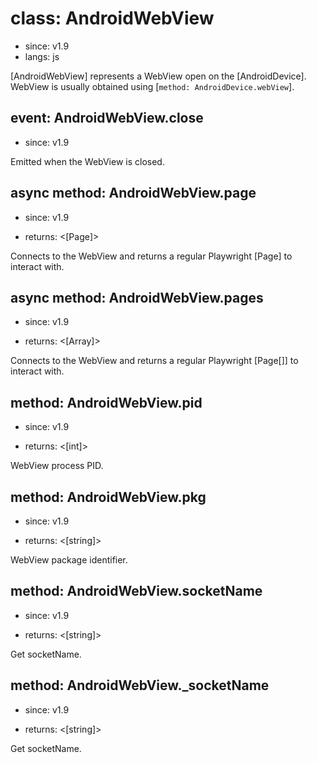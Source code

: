 # class: AndroidWebView
* since: v1.9
* langs: js

[AndroidWebView] represents a WebView open on the [AndroidDevice]. WebView is usually obtained using [`method: AndroidDevice.webView`].

## event: AndroidWebView.close
* since: v1.9

Emitted when the WebView is closed.

## async method: AndroidWebView.page
* since: v1.9
- returns: <[Page]>

Connects to the WebView and returns a regular Playwright [Page] to interact with.

## async method: AndroidWebView.pages
* since: v1.9
- returns: <[Array<Page>]>

Connects to the WebView and returns a regular Playwright [Page[]] to interact with.

## method: AndroidWebView.pid
* since: v1.9
- returns: <[int]>

WebView process PID.

## method: AndroidWebView.pkg
* since: v1.9
- returns: <[string]>

WebView package identifier.

## method: AndroidWebView.socketName
* since: v1.9
- returns: <[string]>

Get socketName.

## method: AndroidWebView._socketName
* since: v1.9
- returns: <[string]>

Get socketName.